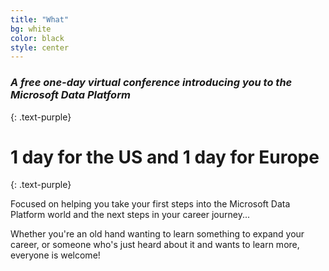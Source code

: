 ```yaml
---
title: "What"
bg: white
color: black
style: center
---
```


### *A free one-day virtual conference introducing you to the Microsoft Data Platform*
{: .text-purple}

<span class="fa-stack subtlecircle" style="font-size:100px; background:rgba(255,166,0,0.1)">
  <i class="fa fa-circle fa-stack-2x text-white"></i>
  <i class="fa fa-cloud fa-stack-1x text-orange"></i>
</span>

# 1 day for the US and 1 day for Europe
{: .text-purple}

Focused on helping you take your first steps into the Microsoft Data Platform world and the next steps in your career journey...

Whether you're an old hand wanting to learn something to expand your career, or someone who's just heard about it and wants to learn more, everyone is welcome!

